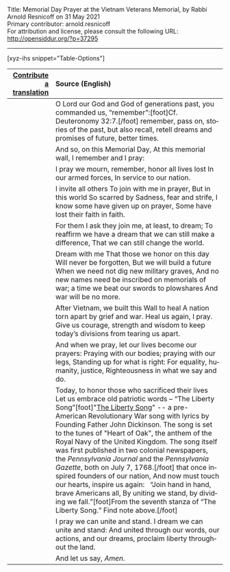 <html>
<head></head>
<body>
Title: Memorial Day Prayer at the Vietnam Veterans Memorial, by Rabbi Arnold Resnicoff on 31 May 2021<br />
Primary contributor: arnold.resnicoff<br />
For attribution and license, please consult the following URL: <a href="http://opensiddur.org/?p=37295">http://opensiddur.org/?p=37295</a>
<p />
<hr />

[xyz-ihs snippet="Table-Options"]<table style="margin-left: auto; margin-right: auto;" class="draggable">
<thead><tr><th id="x" style="text-align: right;"><a href="/translate/" target="_blank" rel="noopener">Contribute a translation</a></th><th style="text-align: left;">Source (English)</th></tr></thead>
<tbody>
<tr><td style="vertical-align:top;">
<div class="liturgy" lang="he">

</span></div></td>
 
<td style="vertical-align:top;">
<div class="english" lang="en">
O Lord our God and God of generations past,
you commanded us, “remember”:[foot]Cf. Deuteronomy 32:7.[/foot]
remember, pass on, stories of the past,  but also  
recall, retell dreams and promises of future, better times.
</div></td></tr>


<tr><td style="vertical-align:top;">
<div class="liturgy" lang="he">

</span></div></td>
 
<td style="vertical-align:top;">
<div class="english" lang="en">
And so, on this Memorial Day,
At this memorial wall,
I remember and I pray:
</div></td></tr>


<tr><td style="vertical-align:top;">
<div class="liturgy" lang="he">

</span></div></td>
 
<td style="vertical-align:top;">
<div class="english" lang="en">
I pray we mourn, remember, honor all lives lost
In our armed forces,
In service to our nation.
</div></td></tr>


<tr><td style="vertical-align:top;">
<div class="liturgy" lang="he">

</span></div></td>
 
<td style="vertical-align:top;">
<div class="english" lang="en">
I invite all others
To join with me in prayer, 
But in this world 
So scarred by
Sadness, fear and strife,
I know some have given up on prayer,
Some have lost their faith in faith.
</div></td></tr>


<tr><td style="vertical-align:top;">
<div class="liturgy" lang="he">

</span></div></td>
 
<td style="vertical-align:top;">
<div class="english" lang="en">
For them I ask they join me, at least,  to dream;
To reaffirm we have a dream that we can still make a difference,
That we can still change the world.
</div></td></tr>


<tr><td style="vertical-align:top;">
<div class="liturgy" lang="he">

</span></div></td>
 
<td style="vertical-align:top;">
<div class="english" lang="en">
Dream with me
That those we honor on this day
Will never be forgotten,
But we will build a future
When we need not dig new military graves,
And no new names need be inscribed
on memorials of war;
a time we beat our swords to plowshares
And war will be no more.
</div></td></tr>


<tr><td style="vertical-align:top;">
<div class="liturgy" lang="he">

</span></div></td>
 
<td style="vertical-align:top;">
<div class="english" lang="en">
After Vietnam, we built this Wall to heal
A nation torn apart by grief and war.
Heal us again, I pray.
Give us courage, strength and wisdom to keep today’s divisions from tearing us apart.
</div></td></tr>


<tr><td style="vertical-align:top;">
<div class="liturgy" lang="he">

</span></div></td>
 
<td style="vertical-align:top;">
<div class="english" lang="en">
And when we pray, let our lives become our prayers:
Praying  with our bodies; praying with our legs,
Standing up for what is right:
For equality, humanity, justice,
Righteousness in what we say and do.
</div></td></tr>


<tr><td style="vertical-align:top;">
<div class="liturgy" lang="he">

</span></div></td>
 
<td style="vertical-align:top;">
<div class="english" lang="en">
Today, to honor those who sacrificed their lives
Let us embrace old patriotic words –
“The Liberty Song”[foot]"<a href="https://en.wikipedia.org/wiki/The_Liberty_Song">The Liberty Song</a>" -- a pre-American Revolutionary War song with lyrics by Founding Father John Dickinson. The song is set to the tunes of "Heart of Oak", the anthem of the Royal Navy of the United Kingdom. The song itself was first published in two colonial newspapers, the <em>Pennsylvania Journal</em> and the <em>Pennsylvania Gazette</em>, both on July 7, 1768.[/foot] that once inspired founders of our nation,
And now must touch our hearts, inspire us again:
&nbsp;
“Join hand in hand, brave Americans all,
By uniting we stand, by dividing we fall.”[foot]From the seventh stanza of “The Liberty Song.” Find note above.[/foot]
</div></td></tr>


<tr><td style="vertical-align:top;">
<div class="liturgy" lang="he">

</span></div></td>
 
<td style="vertical-align:top;">
<div class="english" lang="en">
I pray we can unite and stand.  I dream we can unite and stand:
And united  through our words, our actions, and our dreams,
proclaim liberty throughout the land.
</div></td></tr>


<tr><td style="vertical-align:top;">
<div class="liturgy" lang="he">

</span></div></td>
 
<td style="vertical-align:top;">
<div class="english" lang="en">
And let us say, <em>Amen</em>.
</div></td></tr>
</tbody></table>

&nbsp;
</body>
</html>